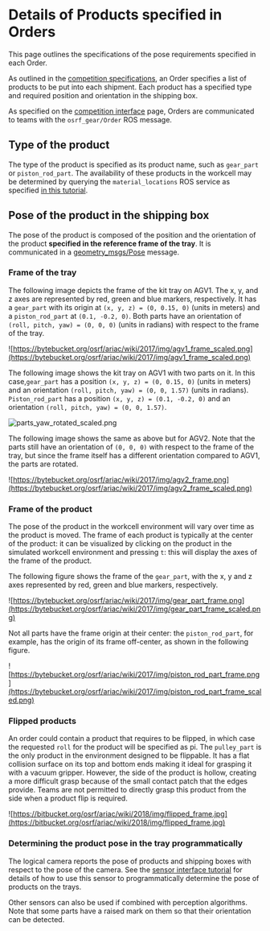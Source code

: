 # Details of Products specified in Orders
This page outlines the specifications of the pose requirements specified in each Order.

As outlined in the [competition specifications](./competition_specifications), an Order specifies a list of products to be put into each shipment.
Each product has a specified type and required position and orientation in the shipping box.

As specified on the [competition interface](./competition_interface_documentation) page, Orders are communicated to teams with the `osrf_gear/Order` ROS message.

## Type of the product
The type of the product is specified as its product name, such as `gear_part` or `piston_rod_part`.
The availability of these products in the workcell may be determined by querying the `material_locations` ROS service as specified [in this tutorial](./tutorials/gear_interface).

## Pose of the product in the shipping box
The pose of the product is composed of the position and the orientation of the product **specified in the reference frame of the tray**.
It is communicated in a [geometry_msgs/Pose](http://docs.ros.org/melodic/api/geometry_msgs/html/msg/Pose.html) message.

### Frame of the tray
The following image depicts the frame of the kit tray on AGV1.
The x, y, and z axes are represented by red, green and blue markers, respectively.
It has a `gear_part` with its origin at `(x, y, z) = (0, 0.15, 0)` (units in meters) and a `piston_rod_part` at `(0.1, -0.2, 0)`.
Both parts have an orientation of `(roll, pitch, yaw) = (0, 0, 0)` (units in radians) with respect to the frame of the tray.

![https://bytebucket.org/osrf/ariac/wiki/2017/img/agv1_frame_scaled.png](https://bytebucket.org/osrf/ariac/wiki/2017/img/agv1_frame_scaled.png)

The following image shows the kit tray on AGV1 with two parts on it. In this case,`gear_part` has a position `(x, y, z) = (0, 0.15, 0)` (units in meters) and an orientation `(roll, pitch, yaw) = (0, 0, 1.57)` (units in radians). `Piston_rod_part` has a position `(x, y, z) = (0.1, -0.2, 0)` and an orientation `(roll, pitch, yaw) = (0, 0, 1.57)`.

![parts_yaw_rotated_scaled.png](https://bitbucket.org/repo/pB4bBb/images/935090825-parts_yaw_rotated_scaled.png)

The following image shows the same as above but for AGV2.
Note that the parts still have an orientation of `(0, 0, 0)` with respect to the frame of the tray, but since the frame itself has a different orientation compared to AGV1, the parts are rotated.

![https://bytebucket.org/osrf/ariac/wiki/2017/img/agv2_frame.png](https://bytebucket.org/osrf/ariac/wiki/2017/img/agv2_frame_scaled.png)


### Frame of the product
The pose of the product in the workcell environment will vary over time as the product is moved.
The frame of each product is typically at the center of the product: it can be visualized by clicking on the product in the simulated workcell environment and pressing `t`: this will display the axes of the frame of the product.

The following figure shows the frame of the `gear_part`, with the x, y and z axes represented by red, green and blue markers, respectively.

![https://bytebucket.org/osrf/ariac/wiki/2017/img/gear_part_frame.png](https://bytebucket.org/osrf/ariac/wiki/2017/img/gear_part_frame_scaled.png)

Not all parts have the frame origin at their center: the `piston_rod_part`, for example, has the origin of its frame off-center, as shown in the following figure.

![https://bytebucket.org/osrf/ariac/wiki/2017/img/piston_rod_part_frame.png](https://bytebucket.org/osrf/ariac/wiki/2017/img/piston_rod_part_frame_scaled.png)

### Flipped products

An order could contain a product that requires to be flipped, in which case the requested `roll` for the product will be specified as pi. The `pulley_part` is the only product in the environment designed to be flippable. It has a flat collision surface on its top and bottom ends making it ideal for grasping it with a vacuum gripper. However, the side of the product is hollow, creating a more difficult grasp because of the small contact patch that the edges provide. Teams are not permitted to directly grasp this product from the side when a product flip is required.

![https://bitbucket.org/osrf/ariac/wiki/2018/img/flipped_frame.jpg](https://bitbucket.org/osrf/ariac/wiki/2018/img/flipped_frame.jpg) 

### Determining the product pose in the tray programmatically
The logical camera reports the pose of products and shipping boxes with respect to the pose of the camera.
See the [sensor interface tutorial](./tutorials/sensor_interface) for details of how to use this sensor to programmatically determine the pose of products on the trays.

Other sensors can also be used if combined with perception algorithms.
Note that some parts have a raised mark on them so that their orientation can be detected.